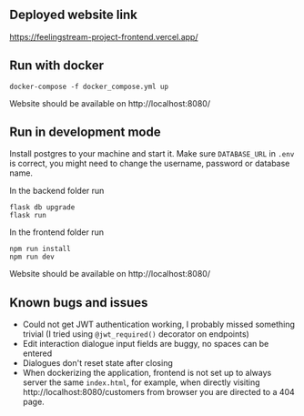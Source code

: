 ## Deployed website link
https://feelingstream-project-frontend.vercel.app/
## Run with docker
```
docker-compose -f docker_compose.yml up
```
Website should be available on http://localhost:8080/
## Run in development mode
Install postgres to your machine and start it. Make sure `DATABASE_URL` in `.env` is correct, you might need to change the username, password or database name.

In the backend folder run
```
flask db upgrade
flask run
```

In the frontend folder run
```
npm run install
npm run dev
```

Website should be available on http://localhost:8080/

## Known bugs and issues
- Could not get JWT authentication working, I probably missed something trivial (I tried using `@jwt_required()` decorator on endpoints)
- Edit interaction dialogue input fields are buggy, no spaces can be entered
- Dialogues don't reset state after closing
- When dockerizing the application, frontend is not set up to always server the same `index.html`, for example, when directly visiting http://localhost:8080/customers from browser you are directed to a 404 page.
